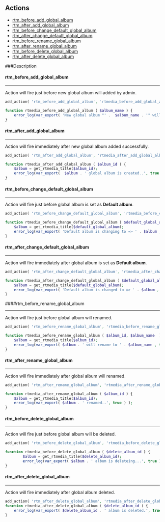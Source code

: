 ## Actions

* [rtm_before_add_global_album](#rtm_before_add_global_album)
* [rtm_after_add_global_album](#rtm_after_add_global_album)
* [rtm_before_change_default_global_album](#rtm_before_change_default_global_album)
* [rtm_after_change_default_global_album](#rtm_after_change_default_global_album)
* [rtm_before_rename_global_album](#rtm_before_rename_global_album)
* [rtm_after_rename_global_album](#rtm_after_rename_global_album)
* [rtm_before_delete_global_album](#rtm_before_delete_global_album)
* [rtm_after_delete_global_album](#rtm_after_delete_global_album)

###Description

#### rtm_before_add_global_album <a name="rtm_before_add_global_album"></a>
***
Action will fire just before new global album will added by admin.
```php
add_action( 'rtm_before_add_global_album', 'rtmedia_before_add_global_album', 10, 1 );

function rtmedia_before_add_global_album ( $album_name ) {
	error_log(var_export( 'New global album "' .  $album_name . '" will be create.. ', true ) );
}
```

#### rtm_after_add_global_album <a name="rtm_after_add_global_album"></a>
***
Action will fire immediately after new global album added successfully.
```php
add_action( 'rtm_after_add_global_album', 'rtmedia_after_add_global_album', 10, 1 );

function rtmedia_after_add_global_album ( $album_id ) {
	$album = get_rtmedia_title($album_id);
	error_log(var_export(  $album . ' global album is created..', true ) );
}
```

#### rtm_before_change_default_global_album <a name="rtm_before_change_default_global_album"></a>
***
Action will fire just before global album is set as **Default album**.
```php
add_action( 'rtm_before_change_default_global_album', 'rtmedia_before_change_default_global_album', 10, 1 );

function rtmedia_before_change_default_global_album ( $default_global_album ) {
	$album = get_rtmedia_title($default_global_album);
	error_log(var_export( 'Default album is changing to => ' . $album , true ) );
}
```

#### rtm_after_change_default_global_album <a name="rtm_after_change_default_global_album"></a>
***
Action will fire immediately after global album is set as **Default album**.
```php
add_action( 'rtm_after_change_default_global_album', 'rtmedia_after_change_default_global_album', 10, 1 );

function rtmedia_after_change_default_global_album ( $default_global_album ) {
	$album = get_rtmedia_title($default_global_album);
	error_log(var_export( 'Default album is changed to => ' . $album , true ) );
}
```

####rtm_before_rename_global_album  <a name="rtm_before_rename_global_album"></a>
***
Action will fire just before global album will renamed.
```php
add_action( 'rtm_before_rename_global_album', 'rtmedia_before_rename_global_album', 10, 2 );

function rtmedia_before_rename_global_album ( $album_id, $album_name  ) {
	$album = get_rtmedia_title($album_id);
	error_log(var_export( $album . ' will rename to ' . $album_name , true ) );
}
```

#### rtm_after_rename_global_album <a name="rtm_after_rename_global_album"></a>
***
Action will fire immediately after global album will renamed.
```php
add_action( 'rtm_after_rename_global_album', 'rtmedia_after_rename_global_album', 10, 1 );

function rtmedia_after_rename_global_album ( $album_id ) {
	$album = get_rtmedia_title($album_id);
	error_log(var_export( $album . ' renamed..', true ) );
}
```

#### rtm_before_delete_global_album <a name="rtm_before_delete_global_album"></a>
***
Action will fire just before global album will be deleted.
```php
add_action( 'rtm_before_delete_global_album', 'rtmedia_before_delete_global_album', 10, 1 );

function rtmedia_before_delete_global_album ( $delete_album_id ) {
		$album = get_rtmedia_title($delete_album_id);
		error_log(var_export( $album . ' album is deleteing...', true ) );
}
```

#### rtm_after_delete_global_album <a name="rtm_after_delete_global_album"></a>
***
Action will fire immediately after global album deleted.
```php
add_action( 'rtm_after_delete_global_album', 'rtmedia_after_delete_global_album', 10, 1 );
function rtmedia_after_delete_global_album ( $delete_album_id ) {
	error_log(var_export( $delete_album_id . ' album is deleted.', true ) );
}
```
